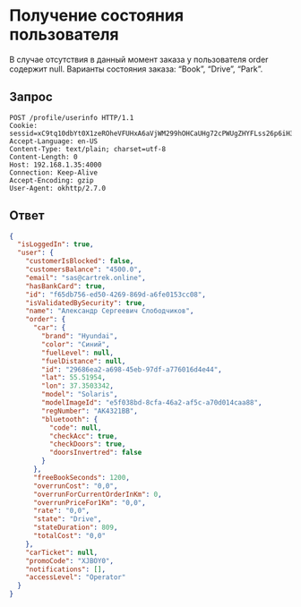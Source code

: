 # Получение состояния пользователя

В случае отсутствия в данный момент заказа у пользователя order содержит null. Варианты состояния заказа: “Book”, “Drive”, “Park”.

## Запрос

    POST /profile/userinfo HTTP/1.1
    Cookie: sessid=xC9tq10dbYt0X1zeROheVFUHxA6aVjWM299hOHCaUHg72cPWUgZHYFLss26p6iH3
    Accept-Language: en-US
    Content-Type: text/plain; charset=utf-8
    Content-Length: 0
    Host: 192.168.1.35:4000
    Connection: Keep-Alive
    Accept-Encoding: gzip
    User-Agent: okhttp/2.7.0

## Ответ

```json
{
  "isLoggedIn": true,
  "user": {
    "customerIsBlocked": false,
    "customersBalance": "4500.0",
    "email": "sas@cartrek.online",
    "hasBankCard": true,
    "id": "f65db756-ed50-4269-869d-a6fe0153cc08",
    "isValidatedBySecurity": true,
    "name": "Александр Сергеевич Слободчиков",
    "order": {
      "car": {
        "brand": "Hyundai",
        "color": "Синий",
        "fuelLevel": null,
        "fuelDistance": null,
        "id": "29686ea2-a698-45eb-97df-a776016d4e44",
        "lat": 55.51954,
        "lon": 37.3503342,
        "model": "Solaris",
        "modelImageId": "e5f038bd-8cfa-46a2-af5c-a70d014caa88",
        "regNumber": "АК4321ВВ",
        "bluetooth": {
          "code": null,
          "checkAcc": true,
          "checkDoors": true,
          "doorsInvertred": false
        }
      },
      "freeBookSeconds": 1200,
      "overrunCost": "0,0",
      "overrunForCurrentOrderInKm": 0,
      "overrunPriceFor1Km": "0,0",
      "rate": "0,0",
      "state": "Drive",
      "stateDuration": 809,
      "totalCost": "0,0"
    },
    "carTicket": null,
    "promoCode": "XJBOY0",
    "notifications": [],
    "accessLevel": "Operator"
  }
}
```